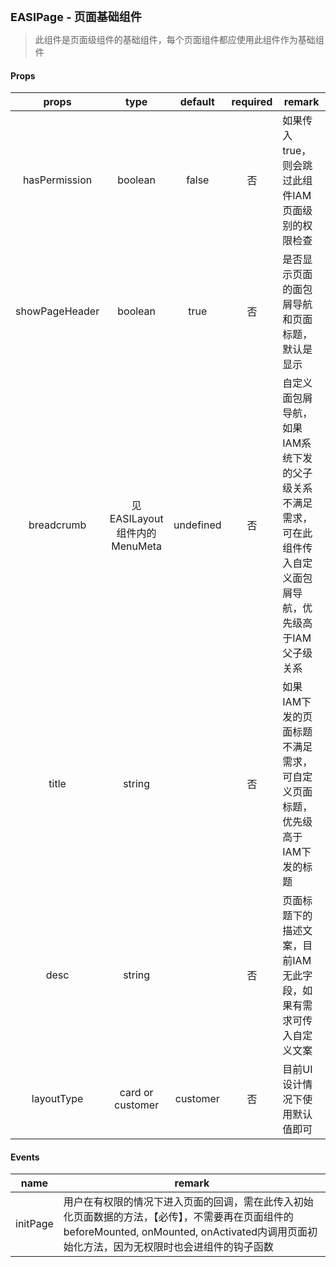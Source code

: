 <p><strong id="EASIPage" style="font-size: 18px">EASIPage - 页面基础组件</strong></p>

> 此组件是页面级组件的基础组件，每个页面组件都应使用此组件作为基础组件

#### Props

| props        | type        | default     | required      |    remark      |
| :------------: | :-----------: | :-----------: | :-----------: | -------------- |
| hasPermission  |  boolean   |  false  |  否  | 如果传入true，则会跳过此组件IAM页面级别的权限检查 |
| showPageHeader   |  boolean    |  true  |  否  | 是否显示页面的面包屑导航和页面标题，默认是显示 |
| breadcrumb   |  见EASILayout组件内的MenuMeta   |  undefined  |  否  | 自定义面包屑导航，如果IAM系统下发的父子级关系不满足需求，可在此组件传入自定义面包屑导航，优先级高于IAM父子级关系 |
| title  |  string  |    |  否  | 如果IAM下发的页面标题不满足需求，可自定义页面标题，优先级高于IAM下发的标题 |
| desc  |  string  |    |  否  | 页面标题下的描述文案，目前IAM无此字段，如果有需求可传入自定义文案 |
| layoutType  |  card or customer  |  customer  |  否  | 目前UI设计情况下使用默认值即可 |

#### Events

| name         |    remark      |
| :------------: | -------------- |
| initPage  | 用户在有权限的情况下进入页面的回调，需在此传入初始化页面数据的方法，【必传】，不需要再在页面组件的beforeMounted, onMounted, onActivated内调用页面初始化方法，因为无权限时也会进组件的钩子函数 |
